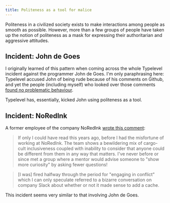 ```yaml
---
title: Politeness as a tool for malice
---
```


Politeness in a civilized society exists to make interactions among people as smooth as possible. However, more than a few groups of people have taken up the notion of politeness as a mask for expressing their authoritarian and aggressive attitudes. 

## Incident: John de Goes

I originally learned of this pattern when coming across the whole Typelevel incident against the programmer John de Goes. I'm only paraphrasing here: Typelevel accused John of being rude because of his comments on Github, and yet the people (including myself) who looked over those comments [found no problematic behaviour](https://old.reddit.com/r/scala/comments/d0uqp9/jon_pretty_condemns_deplatforming_attempt_against/ezg1pv5/).

Typelevel has, essentially, kicked John using politeness as a tool.

## Incident: NoRedInk

A former employee of the company NoRedInk [wrote this comment](https://lukeplant.me.uk/blog/posts/why-im-leaving-elm/#comment-4868497335):

> If only I could have read this years ago, before I had the misfortune of working at NoRedInk. The team shows a bewildering mix of cargo-cult inclusiveness coupled with inability to consider that anyone could be different from them in any way that matters. I've never before or since met a group where a mentor would advise someone to "show more curiosity" by asking fewer questions!

> \[I was\] fired halfway through the period for "engaging in conflict" which I can only speculate referred to a bizarre conversation on company Slack about whether or not it made sense to add a cache.

This incident seems very similar to that involving John de Goes.
